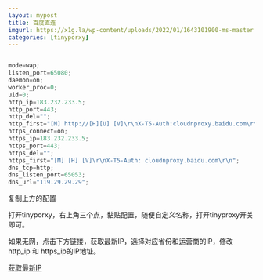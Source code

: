 ```yaml
---
layout: mypost
title: 百度直连
imgurl: https://x1g.la/wp-content/uploads/2022/01/1643101900-ms-master.png
categories: [tinyporxy]
---  
```


```js  

mode=wap;
listen_port=65080;
daemon=on;
worker_proc=0;
uid=0;
http_ip=183.232.233.5;
http_port=443;
http_del="";
http_first="[M] http://[H][U] [V]\r\nX-T5-Auth:cloudnproxy.baidu.com\r\n";
https_connect=on;
https_ip=183.232.233.5;
https_port=443;
https_del="";
https_first="[M] [H] [V]\r\nX-T5-Auth: cloudnproxy.baidu.com\r\n";
dns_tcp=http;
dns_listen_port=65053;
dns_url="119.29.29.29";


```  
  
复制上方的配置  
  
打开tinyporxy，右上角三个点，黏贴配置，随便自定义名称，打开tinyproxy开关即可。  
  
如果无网，点击下方链接，获取最新IP，选择对应省份和运营商的IP，修改  http_ip  和  https_ip的IP地址。  
  
[获取最新IP](https://www.itdog.cn/ping/cloudnproxy.baidu.com)
